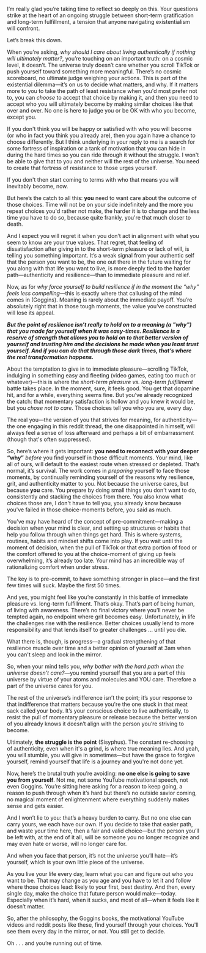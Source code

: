 I’m really glad you’re taking time to reflect so deeply on this. Your questions strike at the heart of an ongoing struggle between short-term gratification and long-term fulfillment, a tension that anyone navigating existentialism will confront.

Let’s break this down.

When you're asking, _why should I care about living authentically if nothing will ultimately matter?_, you’re touching on an important truth: on a cosmic level, it doesn’t. The universe truly doesn’t care whether you scroll TikTok or push yourself toward something more meaningful. There’s no cosmic scoreboard, no ultimate judge weighing your actions. This is part of the existential dilemma—it’s on us to decide what matters, and why. If it matters more to you to take the path of least resistance when you'd most prefer not to, you can _choose_ to accept that choice by making it, and then you need to accept who you will ultimately become by making similar choices like that over and over. No one is here to judge you or be OK with who you become, except you.

If you don't think you will be happy or satisfied with who you will become (or who in fact you think you already are), then you again have a chance to choose differently. But I think underlying in your reply to me is a search for some fortress of inspiration or a tank of motivation that you can hide in during the hard times so you can ride through it without the struggle. I won't be able to give that to you and neither will the rest of the universe. You need to create that fortress of resistance to those urges yourself.

If you don't then start coming to terms with who that means you will inevitably become, now.

But here’s the catch to all this: **you** need to want care about the outcome of those choices. Time will not be on your side indefinitely and the more you repeat choices you'd rather not make, the harder it is to change and the less time you have to do so, because quite frankly, you're that much closer to death.

And I expect you will regret it when you don’t act in alignment with what you seem to know are your true values. That regret, that feeling of dissatisfaction after giving in to the short-term pleasure or lack of will, is telling you something important. It’s a weak signal from your authentic self that the person you want to be, the one out there in the future waiting for you along with that life you want to live, is more deeply tied to the harder path—authenticity and resilience—than to immediate pleasure and relief.

Now, as for _why force yourself to build resilience if in the moment the “why” feels less compelling_—this is exactly where that callusing of the mind comes in (Goggins). Meaning is rarely about the immediate payoff. You’re absolutely right that in those tough moments, the value you’ve constructed will lose its appeal.

***But the point of resilience isn’t really to hold on to a meaning (a "why") that you made for yourself when it was easy-times. Resilience is a reserve of strength that allows you to hold on to that better version of yourself and trusting him and the decisions he made when you least trust yourself. And if you can do that through those dark times, that’s where the real transformation happens.***

About the temptation to give in to immediate pleasure—scrolling TikTok, indulging in something easy and fleeting (video games, eating too much or whatever)—this is where the _short-term pleasure vs. long-term fulfillment_ battle takes place. In the moment, sure, it feels good. You get that dopamine hit, and for a while, everything seems fine. But you’ve already recognized the catch: that momentary satisfaction is hollow and you knew it would be, but you _chose not to care_. Those choices tell you who you are, every day.

The real you—the version of you that strives for meaning, for authenticity—the one engaging in this reddit thread, the one disappointed in himself, will always feel a sense of loss afterward and perhaps a bit of embarrassment (though that's often suppressed).

So, here’s where it gets important: **you need to reconnect with your deeper “why”** *before* you find yourself in those difficult moments. Your mind, like all of ours, will default to the easiest route when stressed or depleted. That’s normal, it’s survival. The work comes in _preparing_ yourself to face those moments, by continually reminding yourself of the reasons why resilience, grit, and authenticity matter to you. Not because the universe cares, but because **you** care. You prepare by doing small things you don't want to do, consistently and stacking the choices from there. You also know what choices those are, I don't have to tell you, you already know because you've failed in those choice-moments before, you said as much.

You’ve may have heard of the concept of pre-commitment—making a decision when your mind is clear, and setting up structures or habits that help you follow through when things get hard. This is where systems, routines, habits and mindset shifts come into play. If you wait until the moment of decision, when the pull of TikTok or that extra portion of food or the comfort offered to you at the choice-moment of giving up feels overwhelming, it’s already too late. Your mind has an incredible way of rationalizing comfort when under stress.

The key is to pre-commit, to have something stronger in place—and the first few times will suck. Maybe the first 50 times.

And yes, you might feel like you’re constantly in this battle of immediate pleasure vs. long-term fulfillment. That’s okay. That’s part of being human, of living with awareness. There’s no final victory where you’ll never be tempted again, no endpoint where grit becomes easy. Unfortunately, in life the challenges rise with the resilience. Better choices usually lend to more responsibility and that lends itself to greater challenges ... until you die.

What there is, though, is progress—a gradual strengthening of that resilience muscle over time and a better opinion of yourself at 3am when you can't sleep and look in the mirror.

So, when your mind tells you, _why bother with the hard path when the universe doesn’t care?_—you remind yourself that you are a part of this universe by virtue of your atoms and molecules and YOU care. Therefore a part of the universe cares for you.

The rest of the universe’s indifference isn’t the point; it’s your response to that indifference that matters because you're the one stuck in that meat sack called your body. It’s your conscious choice to live authentically, to resist the pull of momentary pleasure or release because the better version of you already knows it doesn’t align with the person you’re striving to become.

Ultimately, **the struggle is the point** (Sisyphus). The constant re-choosing of authenticity, even when it's a grind, is where true meaning lies. And yeah, you will stumble, you will give in sometimes—but have the grace to forgive yourself, remind yourself that life is a journey and you're not done yet.

Now, here’s the brutal truth you’re avoiding: **no one else is going to save you from yourself**. Not me, not some YouTube motivational speech, not even Goggins. You’re sitting here asking for a reason to keep going, a reason to push through when it’s hard but there’s no outside savior coming, no magical moment of enlightenment where everything suddenly makes sense and gets easier.

And I won’t lie to you: that’s a heavy burden to carry. But no one else can carry yours, we each have our own. If you decide to take that easier path, and waste your time here, then a fair and valid choice—but the person you’ll be left with, at the end of it all, will be someone you no longer recognize and may even hate or worse, will no longer care for.

And when you face that person, it’s not the universe you’ll hate—it’s yourself, which is your own little piece of the universe.

As you live your life every day, learn what you can and figure out who you want to be. That may change as you age and you have to let it and follow where those choices lead: likely to your first, best destiny. And then, every single day, make the choice that future person would make—today. Especially when it’s hard, when it sucks, and most of all—when it feels like it doesn’t matter.

So, after the philosophy, the Goggins books, the motivational YouTube videos and reddit posts like these, find yourself through your choices. You'll see them every day in the mirror, or not. You still get to decide.

Oh . . . and you’re running out of time.
